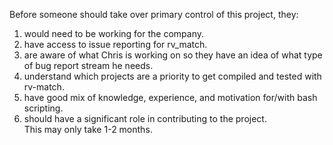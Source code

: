 Before someone should take over primary control of this project, they:
1. would need to be working for the company.
2. have access to issue reporting for rv_match.
3. are aware of what Chris is working on so they have an idea of what type of bug report stream he needs.
4. understand which projects are a priority to get compiled and tested with rv-match.
5. have good mix of knowledge, experience, and motivation for/with bash scripting.
6. should have a significant role in contributing to the project.  
This may only take 1-2 months.